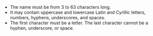 * The name must be from 3 to 63 characters long.
* It may contain uppercase and lowercase Latin and Cyrillic letters, numbers, hyphens, underscores, and spaces.
* The first character must be a letter. The last character cannot be a hyphen, underscore, or space.
